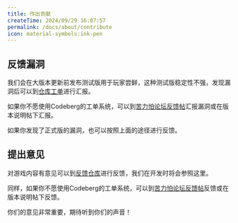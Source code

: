 ```yaml
---
title: 作出贡献
createTime: 2024/09/29 16:07:57
permalink: /docs/about/contribute
icon: material-symbols:ink-pen
---
```

## 反馈漏洞
我们会在大版本更新前发布测试版用于玩家尝鲜，这种测试版稳定性不强，发现漏洞后可以到[仓库工单](https://codeberg.org/hy2/hidden-years/issues)进行汇报。

如果你不愿使用Codeberg的工单系统，可以到[苦力怕论坛反馈帖](https://klpbbs.com/thread-109005-2-1.html)汇报漏洞或在版本说明帖下汇报。

如果你发现了正式版的漏洞，也可以按照上面的途径进行反馈。

## 提出意见
对游戏内容有意见可以到[反馈仓库](https://codeberg.org/hy2/feedback/issues)进行反馈，我们在开发时将会参照这里。

同样，如果你不愿使用Codeberg的工单系统，可以到[苦力怕论坛反馈帖](https://klpbbs.com/thread-109005-2-1.html)反馈或在版本说明帖下反馈。

你们的意见非常重要，期待听到你们的声音！